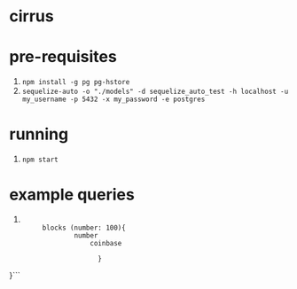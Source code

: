# cirrus

# pre-requisites
1. `npm install -g pg pg-hstore`
2. `sequelize-auto -o "./models" -d sequelize_auto_test -h localhost -u my_username -p 5432 -x my_password -e postgres`

# running
1. `npm start`

# example queries
1. ```{
      
        blocks (number: 100){
                number
                    coinbase

                      }
}```

